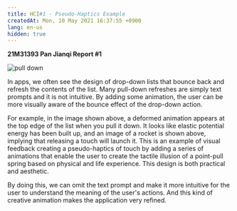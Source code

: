 ```yaml
---
title: HCI#1 - Pseudo-Haptics Example
createdAt: Mon, 10 May 2021 16:37:55 +0900
lang: en-us
hidden: true
---
```

**21M31393 Pan Jianqi Report #1**

![pull down](https://i.loli.net/2021/05/10/y7m8zxrwqPbRASn.png)

In apps, we often see the design of drop-down lists that bounce back and refresh the contents of the list. Many pull-down refreshes are simply text prompts and it is not intuitive. By adding some animation, the user can be more visually aware of the bounce effect of the drop-down action.

For example, in the image shown above, a deformed animation appears at the top edge of the list when you pull it down. It looks like elastic potential energy has been built up, and an image of a rocket is shown above, implying that releasing a touch will launch it. This is an example of visual feedback creating a pseudo-haptics of touch by adding a series of animations that enable the user to create the tactile illusion of a point-pull spring based on physical and life experience. This design is both practical and aesthetic.

By doing this, we can omit the text prompt and make it more intuitive for the user to understand the meaning of the user's actions. And this kind of creative animation makes the application very refined.
